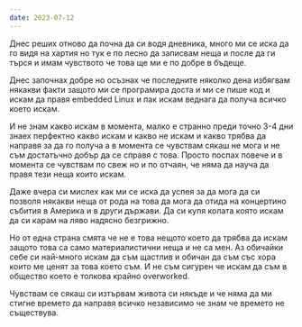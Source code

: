 ```yaml
---
date: 2023-07-12
---
```


Днес реших отново да почна да си водя дневника, много ми се иска да го видя на хартия но тук е по лесно да записвам неща и после да ги търся и имам чувството че това ще ми е по добре в бъдеще.

Днес започнах добре но осъзнах че последните няколко дена избягвам някакви факти защото ми се програмира доста и ми се пише код и искам да правя embedded Linux и пак искам веднага да получа всичко което искам. 

И не знам какво искам в момента, малко е странно преди точно 3-4 дни знаех перфектно какво искам и какво не искам и какво трябва да направя за да го получа а в момента се чувствам сякаш не мога и не съм достатъчно добър да се справя с това. Просто поспах повече и в момента се чувствам по свеж но и по отчаян, че няма да науча да правя тези неща които искам. 

Даже вчера си мислех как ми се иска да успея за да мога да си позволя някакви неща от рода на това да мога да отида на концертино събития в Америка и в други държави. Да си купя колата която искам да си карам на ляво надясно безгрижно. 

Но от една страна смята че не е това нещото което да трябва да искам защото това са само материалистични неща и не са мен. Аз обичайки себе си най-много искам да съм щастлив и обичан да съм със хора които ме ценят за това което съм. И не съм сигурен че искам да съм в общество което е толкова крайно overworked. 

Чувствам се сякаш си изтървам живота си някъде и че няма да ми стигне времето да направя всичко независимо че знам че времето не съществува. 